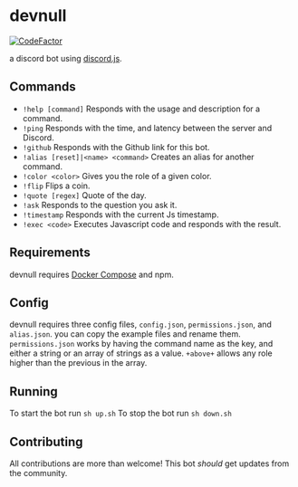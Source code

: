 # devnull
[![CodeFactor](https://www.codefactor.io/repository/github/pixiys/devnull/badge/master)](https://www.codefactor.io/repository/github/pixiys/devnull/overview/master)

a discord bot using <a href="https://github.com/hydrabolt/discord.js/">discord.js</a>.

## Commands

- `!help [command]` Responds with the usage and description for a command.
- `!ping` Responds with the time, and latency between the server and Discord. 
- `!github` Responds with the Github link for this bot.
- `!alias [reset]|<name> <command>`              Creates an alias for another command.
- `!color <color>` Gives you the role of a given color.
- `!flip` Flips a coin.
- `!quote [regex]` Quote of the day.
- `!ask` Responds to the question you ask it.
- `!timestamp` Responds with the current Js timestamp.
- `!exec <code>` Executes Javascript code and responds with the result.

## Requirements
devnull requires [Docker Compose](https://docs.docker.com/compose/) and npm.

## Config
devnull requires three config files, `config.json`, `permissions.json`, and `alias.json`. you can copy the example files and rename them.
`permissions.json` works by having the command name as the key, and either a string or an array of strings as a value. `+above+` allows any role higher than the previous in the array.

## Running
To start the bot run `sh up.sh`
To stop the bot run `sh down.sh`

## Contributing
All contributions are more than welcome!
This bot *should* get updates from the community.
